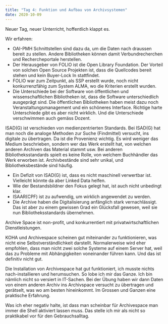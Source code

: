 ```yaml
---
title: "Tag 4: Funktion und Aufbau von Archivsystemen"
date: 2020-10-09
---
```


Neuer Tag, neuer Unterricht, hoffentlich klappt es. 

Wir erfahren:
* OAI-PMH Schnittstellen sind dazu da, um die Daten nach draussen bereit zu stellen. Andere Bibliotheken können damit Verbundrecherchen und Rechercheportale herstellen. 
* Der Herausgeber von FOLIO ist die Open Library Foundation. Der Vorteil von solchen Open Source Projekten ist, dass die Quellcodes bereit stehen und kein Buyer-Lock In stattfindet. 
* FOLIO war zum Zeitpunkt, als SSP erstellt wurde, noch nicht konkurrenzfähig zum System ALMA, wo die Kriterien erstellt wurden. 
* Die Unterschiede bei der Software von öffentlichen und wissenschaftlichen Bibliotheken ist, dass die Software unterschiedlich ausgeprägt sind. Die öffentlichen Bibliotheken haben meist dazu noch Veranstaltungsmanagement und ein schöneres Interface. Richtige harte Unterschiede gibt es aber nicht wirklich. Und die Unterschiede verschwimmen auch gemäss Dozent. 

ISAD(G) ist verschieden von medienzentrierten Standards. Bei ISAD(G) hat man noch die analoge Methoden zur Suche (Findmittel) versucht, ins digitale zu übertragen. Da ist die Provenienz wichtig. Es wird weniger das Medium beschrieben, sondern wer das Werk erstellt hat, von welchen anderen Archiven das Material stammt usw. Bei anderen Bibliotheksstandards spielt es keine Rolle, von welchem Buchhändler das Werk erworben ist. Archivbestände sind sehr unikal, und Bibliotheksbestände sind häufig. 

* Ein Defizit von ISAD(G) ist, dass es nicht maschinell verwertbar ist. Vielleicht könnte da aber Linked Data helfen. 
* Wie der Bestandsbildner den Fokus gelegt hat, ist auch nicht unbedingt klar. 
* ISAAR(CPF) ist zu aufwendig, um wirklich angewendet zu werden. 
* Die Archive haben die Digitalisierung anfänglich stark vernachlässigt. Das ist aber zu einem gewissen Grad ein Glücksfall gewesen, weil sie nun Bibliotheksstandards übernehmen. 

Archive Space ist non-profit, und konkurrentiert mit privatwirtschaftlichen Dienstleistungen. 

KOHA und Archivespace scheinen gut miteinander zu funktionieren, was nicht eine Selbstverständlichkeit darstellt. Normalerweise wird eher empfohlen, dass man nicht zwei solche Systeme auf einem Server hat, weil das zu Probleme mit Abhängigkeiten voneinander führen kann. Und das ist definitiv nicht gut. 

Die Installation von Archivespace hat gut funktioniert, ich musste nichts nach-installieren und herumsuchen. So lobe ich mir das Ganze. Ich bin nämlich nicht so versiert in IT-Sachen. 
Bei der Übung haben wir dann Daten von einem anderen Archiv ins Archivspace versucht zu übertragen und gerätselt, was wo am besten hineinkommt. Im Grossen und Ganzen eine praktische Erfahrung. 

Was ich eher negativ halte, ist dass man scheinbar für Archivespace man immer die Shell aktiviert lassen muss. Das stelle ich mir als nicht so praktikabel vor für den Gebrauchsalltag. 
